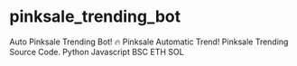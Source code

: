 # pinksale_trending_bot
Auto Pinksale Trending Bot! 🔥 Pinksale Automatic Trend! Pinksale Trending Source Code.  Python Javascript BSC ETH SOL
